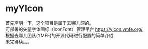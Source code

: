 # myYIcon
首先声明一下，这个项目是属于去哪儿网的。<br>
可部署的矢量字体图标（IconFont）管理平台 https://yicon.ymfe.org/<br>
根据去哪儿团队(YMFE)的开源代码进行配置的简单介绍<br>
未完待续。。。

